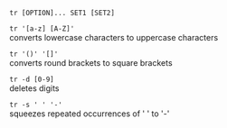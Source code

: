 `tr [OPTION]... SET1 [SET2]`

`tr '[a-z] [A-Z]'`  
    converts lowercase characters to uppercase characters

`tr '()' '[]'`  
    converts round brackets to square brackets

`tr -d [0-9]`  
    deletes digits

`tr -s ' ' '-'`  
    squeezes repeated occurrences of ' ' to '-'

